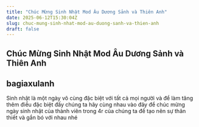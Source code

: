 ```yaml
---
title: "Chúc Mừng Sinh Nhật Mod Âu Dương Sảnh và Thiên Anh"
date: 2025-06-12T15:30:04Z
slug: chuc-mung-sinh-nhat-mod-au-duong-sanh-va-thien-anh
draft: false
---
```


## Chúc Mừng Sinh Nhật Mod Âu Dương Sảnh và Thiên Anh

## bagiaxulanh

Sinh nhật là một ngày  vô cùng đặc biệt với tất cả mọi người  và để làm tăng thêm điều đặc biệt đấy chúng ta hãy cùng nhau vào đây để chúc mừng ngày sinh nhật của thành viên trong   4r của chúng ta để tạo nên sự thân thiết và gắn bó với nhau nhé